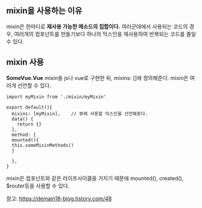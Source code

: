 ## mixin을 사용하는 이유

mixin은 한마디로 **재사용 가능한 메소드의 집합이다.** 
여러군데에서 사용되는 코드의 경우, 여러개의 컴포넌트를 만들기보다 하나의 믹스인을 재사용하여 반복되는 코드를 줄일 수 있다. 



## mixin 사용
**SomeVue.Vue**
mixin을 js나 vue로 구현한 뒤, mixins: []에 정의해준다. mixin은 여러개 선언할 수 있다. 

```
import myMixin from './mixin/myMixin'

export default(){
  mixins: [myMixin],	// 뷰에 사용할 믹스인을 선언해준다.
  data() {
  	return {}
  },
  method: {
  mounted(){
  this.someMixinMethods()
  }
  
  },
}
```

mixin은 컴포넌트와 같은 라이프사이클을 가지기 때문에 mounted(), created(), $router등을 사용할 수 있다.



참고: https://demain18-blog.tistory.com/48
